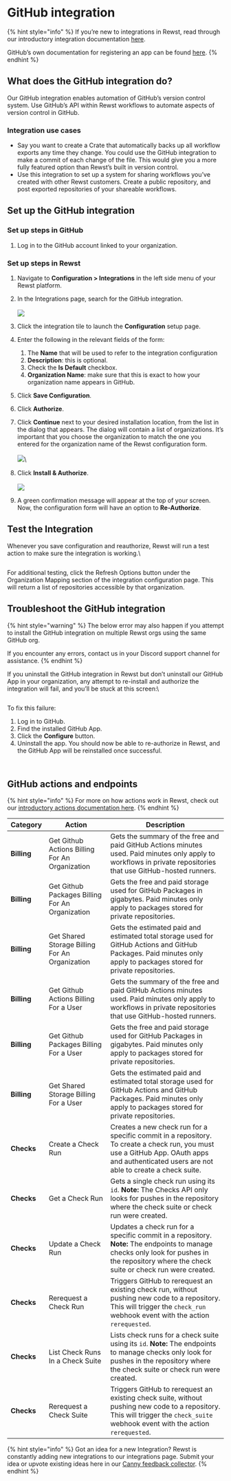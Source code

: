# GitHub integration

{% hint style="info" %}
If you’re new to integrations in Rewst, read through our introductory integration documentation [here](https://docs.rewst.help/documentation/integrations).

GitHub’s own documentation for registering an app can be found [here](https://docs.github.com/en/apps/creating-github-apps/registering-a-github-app/registering-a-github-app).
{% endhint %}

## What does the GitHub integration do?

Our GitHub integration enables automation of GitHub’s version control system. Use GitHub’s API within Rewst workflows to automate aspects of version control in GitHub.

### Integration use cases

* Say you want to create a Crate that automatically backs up all workflow exports any time they change. You could use the GitHub integration to make a commit of each change of the file. This would give you a more fully featured option than Rewst’s built in version control.
* Use this integration to set up a system for sharing workflows you’ve created with other Rewst customers. Create a public repository, and post exported repositories of your shareable workflows.

## Set up the GitHub integration

### Set up steps in GitHub

1. Log in to the GitHub account linked to your organization.

### Set up steps in Rewst

1. Navigate to **Configuration > Integrations** in the left side menu of your Rewst platform.
2. In the Integrations page, search for the GitHub integration.\
   \
   ![](<../../../.gitbook/assets/Screenshot 2025-02-05 at 10.06.23 AM.png>)
3. Click the integration tile to launch the **Configuration** setup page.
4. Enter the following in the relevant fields of the form:
   1. The **Name** that will be used to refer to the integration configuration
   2. **Description**: this is optional.
   3. Check the **Is Default** checkbox.
   4. **Organization Name**: make sure that this is exact to how your organization name appears in GitHub.
5. Click **Save Configuration**.
6. Click **Authorize**.
7. Click **Continue** next to your desired installation location, from the list in the dialog that appears. The dialog will contain a list of organizations. It’s important that you choose the organization to match the one you entered for the organization name of the Rewst configuration form.\
   \
   ![](<../../../.gitbook/assets/Screenshot 2025-02-10 at 5.13.19 PM.png>)\

8. Click **Install & Authorize**.\
   \
   ![](<../../../.gitbook/assets/Screenshot 2025-02-10 at 5.13.32 PM.png>)
9. A green confirmation message will appear at the top of your screen. Now, the configuration form will have an option to **Re-Authorize**.

## Test the Integration

Whenever you save configuration and reauthorize, Rewst will run a test action to make sure the integration is working.\


<figure><img src="../../../.gitbook/assets/Screenshot 2025-02-10 at 5.22.03 PM.png" alt=""><figcaption></figcaption></figure>

For additional testing, click the Refresh Options button under the Organization Mapping section of the integration configuration page. This will return a list of repositories accessible by that organization.

## Troubleshoot the GitHub integration

{% hint style="warning" %}
The below error may also happen if you attempt to install the GitHub integration on multiple Rewst orgs using the same GitHub org.

If you encounter any errors, contact us in your Discord support channel for assistance.
{% endhint %}

If you uninstall the GitHub integration in Rewst but don’t uninstall our GitHub App in your organization, any attempt to re-install and authorize the integration will fail, and you’ll be stuck at this screen:\


<figure><img src="../../../.gitbook/assets/image (11) (1).png" alt=""><figcaption></figcaption></figure>

To fix this failure:

1. Log in to GitHub.
2. Find the installed GitHub App.
3. Click the **Configure** button.
4. Uninstall the app. You should now be able to re-authorize in Rewst, and the GitHub App will be reinstalled once successful.

<figure><img src="../../../.gitbook/assets/image (12) (1).png" alt=""><figcaption></figcaption></figure>

<figure><img src="../../../.gitbook/assets/image (13) (1).png" alt=""><figcaption></figcaption></figure>

## GitHub actions and endpoints

{% hint style="info" %}
For more on how actions work in Rewst, check out our [introductory actions documentation here](https://docs.rewst.help/documentation/workflows/actions-in-rewst).
{% endhint %}



| Category    | Action                                          | Description                                                                                                                                                                                 |
| ----------- | ----------------------------------------------- | ------------------------------------------------------------------------------------------------------------------------------------------------------------------------------------------- |
| **Billing** | Get Github Actions Billing For An Organization  | Gets the summary of the free and paid GitHub Actions minutes used. Paid minutes only apply to workflows in private repositories that use GitHub-hosted runners.                             |
| **Billing** | Get Github Packages Billing For An Organization | Gets the free and paid storage used for GitHub Packages in gigabytes. Paid minutes only apply to packages stored for private repositories.                                                  |
| **Billing** | Get Shared Storage Billing For An Organization  | Gets the estimated paid and estimated total storage used for GitHub Actions and GitHub Packages. Paid minutes only apply to packages stored for private repositories.                       |
| **Billing** | Get Github Actions Billing For a User           | Gets the summary of the free and paid GitHub Actions minutes used. Paid minutes only apply to workflows in private repositories that use GitHub-hosted runners.                             |
| **Billing** | Get Github Packages Billing For a User          | Gets the free and paid storage used for GitHub Packages in gigabytes. Paid minutes only apply to packages stored for private repositories.                                                  |
| **Billing** | Get Shared Storage Billing For a User           | Gets the estimated paid and estimated total storage used for GitHub Actions and GitHub Packages. Paid minutes only apply to packages stored for private repositories.                       |
| **Checks**  | Create a Check Run                              | Creates a new check run for a specific commit in a repository. To create a check run, you must use a GitHub App. OAuth apps and authenticated users are not able to create a check suite.   |
| **Checks**  | Get a Check Run                                 | Gets a single check run using its `id`. **Note:** The Checks API only looks for pushes in the repository where the check suite or check run were created.                                   |
| **Checks**  | Update a Check Run                              | Updates a check run for a specific commit in a repository. **Note:** The endpoints to manage checks only look for pushes in the repository where the check suite or check run were created. |
| **Checks**  | Rerequest a Check Run                           | Triggers GitHub to rerequest an existing check run, without pushing new code to a repository. This will trigger the `check_run` webhook event with the action `rerequested`.                |
| **Checks**  | List Check Runs In a Check Suite                | Lists check runs for a check suite using its `id`. **Note:** The endpoints to manage checks only look for pushes in the repository where the check suite or check run were created.         |
| **Checks**  | Rerequest a Check Suite                         | Triggers GitHub to rerequest an existing check suite, without pushing new code to a repository. This will trigger the `check_suite` webhook event with the action `rerequested`.            |

{% hint style="info" %}
Got an idea for a new Integration? Rewst is constantly adding new integrations to our integrations page. Submit your idea or upvote existing ideas here in our [Canny feedback collector](https://rewst.canny.io/integrations).
{% endhint %}
